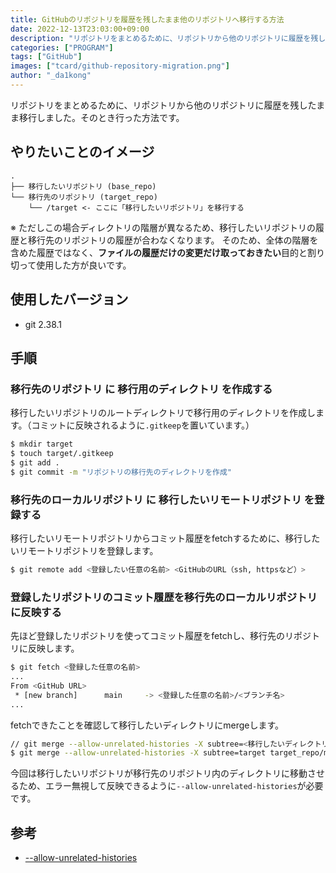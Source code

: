```yaml
---
title: GitHubのリポジトリを履歴を残したまま他のリポジトリへ移行する方法
date: 2022-12-13T23:03:00+09:00
description: "リポジトリをまとめるために、リポジトリから他のリポジトリに履歴を残したまま移行しました。そのとき行った方法です。"
categories: ["PROGRAM"]
tags: ["GitHub"]
images: ["tcard/github-repository-migration.png"]
author: "_da1kong"
---
```


リポジトリをまとめるために、リポジトリから他のリポジトリに履歴を残したまま移行しました。そのとき行った方法です。

## やりたいことのイメージ

```
.
├── 移行したいリポジトリ (base_repo)
└── 移行先のリポジトリ (target_repo)
    └── /target <- ここに「移行したいリポジトリ」を移行する
```
※ ただしこの場合ディレクトリの階層が異なるため、移行したいリポジトリの履歴と移行先のリポジトリの履歴が合わなくなります。
そのため、全体の階層を含めた履歴ではなく、**ファイルの履歴だけの変更だけ取っておきたい**目的と割り切って使用した方が良いです。

## 使用したバージョン

- git 2.38.1

## 手順

### 移行先のリポジトリ に 移行用のディレクトリ を作成する

移行したいリポジトリのルートディレクトリで移行用のディレクトリを作成します。（コミットに反映されるように`.gitkeep`を置いています。）

```sh
$ mkdir target
$ touch target/.gitkeep
$ git add .
$ git commit -m "リポジトリの移行先のディレクトリを作成"
```

### 移行先のローカルリポジトリ に 移行したいリモートリポジトリ を登録する

移行したいリモートリポジトリからコミット履歴をfetchするために、移行したいリモートリポジトリを登録します。

```sh
$ git remote add <登録したい任意の名前> <GitHubのURL（ssh, httpsなど）>
```

### 登録したリポジトリのコミット履歴を移行先のローカルリポジトリに反映する

先ほど登録したリポジトリを使ってコミット履歴をfetchし、移行先のリポジトリに反映します。

```sh
$ git fetch <登録した任意の名前>
...
From <GitHub URL>
 * [new branch]      main     -> <登録した任意の名前>/<ブランチ名>
...
```

fetchできたことを確認して移行したいディレクトリにmergeします。

```sh
// git merge --allow-unrelated-histories -X subtree=<移行したいディレクトリ名> <登録した任意の名前>/ブランチ名
$ git merge --allow-unrelated-histories -X subtree=target target_repo/main
```

今回は移行したいリポジトリが移行先のリポジトリ内のディレクトリに移動させるため、エラー無視して反映できるように`--allow-unrelated-histories`が必要です。


## 参考

- [--allow-unrelated-histories](https://git-scm.com/docs/git-merge#Documentation/git-merge.txt---allow-unrelated-histories)
